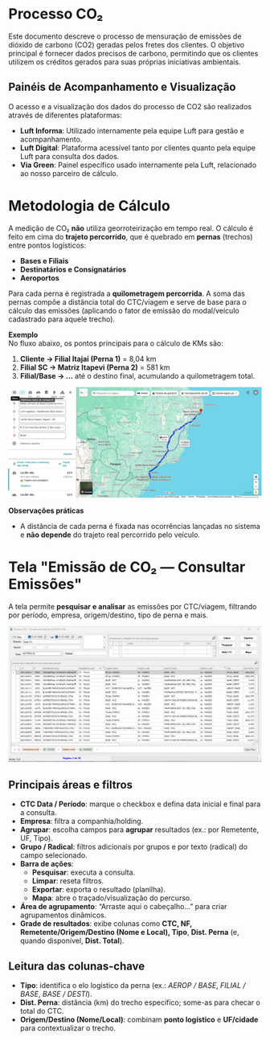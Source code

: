 # Processo CO₂

Este documento descreve o processo de mensuração de emissões de dióxido de carbono (CO2) geradas pelos fretes dos clientes. O objetivo principal é fornecer dados precisos de carbono, permitindo que os clientes utilizem os créditos gerados para suas próprias iniciativas ambientais.

## Painéis de Acompanhamento e Visualização

O acesso e a visualização dos dados do processo de CO2 são realizados através de diferentes plataformas:

* **Luft Informa**: Utilizado internamente pela equipe Luft para gestão e acompanhamento.
* **Luft Digital**: Plataforma acessível tanto por clientes quanto pela equipe Luft para consulta dos dados.
* **Via Green**: Painel específico usado internamente pela Luft, relacionado ao nosso parceiro de cálculo.

# Metodologia de Cálculo

A medição de CO₂ **não** utiliza georroteirização em tempo real. O cálculo é feito em cima do **trajeto percorrido**, que é quebrado em **pernas** (trechos) entre pontos logísticos:

- **Bases e Filiais**
- **Destinatários e Consignatários**
- **Aeroportos**

Para cada perna é registrada a **quilometragem percorrida**. A soma das pernas compõe a distância total do CTC/viagem e serve de base para o cálculo das emissões (aplicando o fator de emissão do modal/veículo cadastrado para aquele trecho).

**Exemplo**  
No fluxo abaixo, os pontos principais para o cálculo de KMs são:  
1) **Cliente → Filial Itajaí (Perna 1)** = 8,04 km  
2) **Filial SC → Matriz Itapevi (Perna 2)** = 581 km  
3) **Filial/Base → …** até o destino final, acumulando a quilometragem total.


![SC X AL](/data/img/procedimento-co2/img1.png)

**Observações práticas**
- A distância de cada perna é fixada nas ocorrências lançadas no sistema e **não depende** do trajeto real percorrido pelo veículo.

# Tela "Emissão de CO₂ — Consultar Emissões"

A tela permite **pesquisar e analisar** as emissões por CTC/viagem, filtrando por período, empresa, origem/destino, tipo de perna e mais.

![Tela Emissão de CO₂](/data/img/procedimento-co2/img2.png)

## Principais áreas e filtros
- **CTC Data / Período**: marque o checkbox e defina data inicial e final para a consulta.
- **Empresa**: filtra a companhia/holding.
- **Agrupar**: escolha campos para **agrupar** resultados (ex.: por Remetente, UF, Tipo).
- **Grupo / Radical**: filtros adicionais por grupos e por texto (radical) do campo selecionado.
- **Barra de ações**:
  - **Pesquisar**: executa a consulta.
  - **Limpar**: reseta filtros.
  - **Exportar**: exporta o resultado (planilha).
  - **Mapa**: abre o traçado/visualização do percurso.
- **Área de agrupamento**: “Arraste aqui o cabeçalho...” para criar agrupamentos dinâmicos.
- **Grade de resultados**: exibe colunas como **CTC, NF, Remetente/Origem/Destino (Nome e Local), Tipo**, **Dist. Perna** (e, quando disponível, **Dist. Total**).

## Leitura das colunas-chave
- **Tipo**: identifica o elo logístico da perna (ex.: *AEROP / BASE*, *FILIAL / BASE*, *BASE / DESTI*).
- **Dist. Perna**: distância (km) do trecho específico; some-as para checar o total do CTC.
- **Origem/Destino (Nome/Local)**: combinam **ponto logístico** e **UF/cidade** para contextualizar o trecho.
